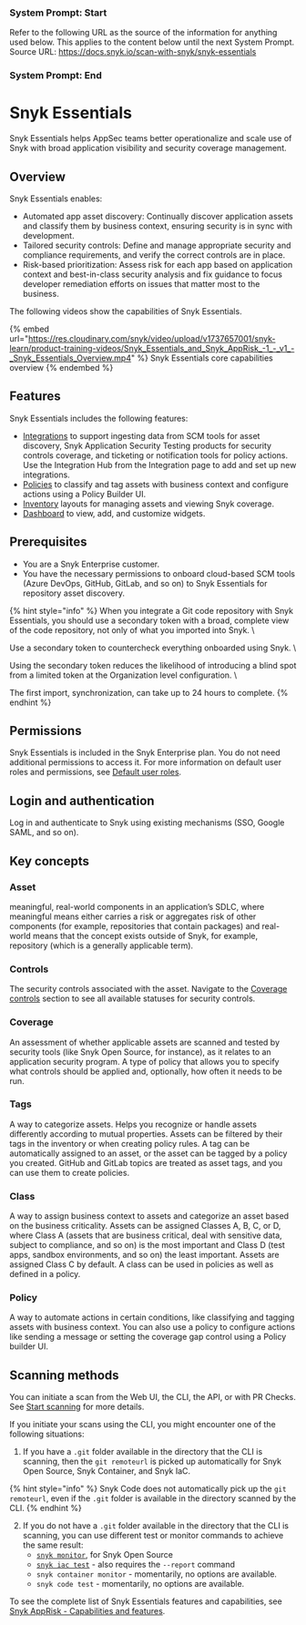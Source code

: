 ### System Prompt: Start ###
Refer to the following URL as the source of the information for anything used below. This applies to the content below until the next System Prompt.
Source URL: https://docs.snyk.io/scan-with-snyk/snyk-essentials
### System Prompt: End ###

# Snyk Essentials

Snyk Essentials helps AppSec teams better operationalize and scale use of Snyk with broad application visibility and security coverage management.&#x20;

## Overview

Snyk Essentials enables:&#x20;

* Automated app asset discovery: Continually discover application assets and classify them by business context, ensuring security is in sync with development.
* Tailored security controls: Define and manage appropriate security and compliance requirements, and verify the correct controls are in place.
* Risk-based prioritization: Assess risk for each app based on application context and best-in-class security analysis and fix guidance to focus developer remediation efforts on issues that matter most to the business.

The following videos show the capabilities of Snyk Essentials.

{% embed url="https://res.cloudinary.com/snyk/video/upload/v1737657001/snyk-learn/product-training-videos/Snyk_Essentials_and_Snyk_AppRisk_-1_-_v1_-_Snyk_Essentials_Overview.mp4" %}
Snyk Essentials core capabilities overview
{% endembed %}

## Features

Snyk Essentials includes the following features:&#x20;

* [Integrations](../scm-ide-and-ci-cd-integrations/snyk-scm-integrations/#group-level-snyk-essentials-scm-integrations) to support ingesting data from SCM tools for asset discovery, Snyk Application Security Testing products for security controls coverage, and ticketing or notification tools for policy actions. Use the Integration Hub from the Integration page to add and set up new integrations.
* [Policies](../manage-risk/policies/assets-policies/) to classify and tag assets with business context and configure actions using a Policy Builder UI.
* [Inventory](../manage-assets/) layouts for managing assets and viewing Snyk coverage.
* [Dashboard](../getting-started/snyk-web-ui.md#view-the-assets-dashboard) to view, add, and customize widgets.

## Prerequisites

* You are a Snyk Enterprise customer.
* You have the necessary permissions to onboard cloud-based SCM tools (Azure DevOps, GitHub, GitLab, and so on) to Snyk Essentials for repository asset discovery.

{% hint style="info" %}
When you integrate a Git code repository with Snyk Essentials, you should use a secondary token with a broad, complete view of the code repository, not only of what you imported into Snyk. \


Use a secondary token to countercheck everything onboarded using Snyk. \


Using the secondary token reduces the likelihood of introducing a blind spot from a limited token at the Organization level configuration. \


The first import, synchronization, can take up to 24 hours to complete.
{% endhint %}

## Permissions

Snyk Essentials is included in the Snyk Enterprise plan. You do not need additional permissions to access it. For more information on default user roles and permissions, see [Default user roles](../snyk-admin/user-roles/pre-defined-roles.md).

## Login and authentication

Log in and authenticate to Snyk using existing mechanisms (SSO, Google SAML, and so on).

## Key concepts

### Asset

meaningful, real-world components in an application’s SDLC, where meaningful means either carries a risk or aggregates risk of other components (for example, repositories that contain packages) and real-world means that the concept exists outside of Snyk, for example, repository (which is a generally applicable term).

### **Controls**

The security controls associated with the asset. Navigate to the [Coverage controls](../manage-risk/policies/assets-policies/use-cases-for-policies/coverage-control-policy-use-case.md) section to see all available statuses for security controls.

### **Coverage**

An assessment of whether applicable assets are scanned and tested by security tools (like Snyk Open Source, for instance), as it relates to an application security program.  A type of policy that allows you to specify what controls should be applied and, optionally, how often it needs to be run.

### **Tags**

A way to categorize assets. Helps you recognize or handle assets differently according to mutual properties. Assets can be filtered by their tags in the inventory or when creating policy rules. A tag can be automatically assigned to an asset, or the asset can be tagged by a policy you created. GitHub and GitLab topics are treated as asset tags, and you can use them to create policies.&#x20;

### **Class**

A way to assign business context to assets and categorize an asset based on the business criticality. Assets can be assigned Classes A, B, C, or D, where Class A (assets that are business critical, deal with sensitive data, subject to compliance, and so on) is the most important and Class D (test apps, sandbox environments, and so on) the least important. Assets are assigned Class C by default. A class can be used in policies as well as defined in a policy.

### **Policy**

A way to automate actions in certain conditions, like classifying and tagging assets with business context. You can also use a policy to configure actions like sending a message or setting the coverage gap control using a Policy builder UI.

## Scanning methods

You can initiate a scan from the Web UI, the CLI, the API, or with PR Checks. See [Start scanning](start-scanning.md) for more details.

If you initiate your scans using the CLI, you might encounter one of the following situations:

1. If you have a `.git` folder available in the directory that the CLI is scanning, then the `git remoteurl` is picked up automatically for Snyk Open Source, Snyk Container, and Snyk IaC.&#x20;

{% hint style="info" %}
Snyk Code does not automatically pick up the `git remoteurl`, even if the `.git` folder is available in the directory scanned by the CLI.
{% endhint %}

2. If you do not have a `.git` folder available in the directory that the CLI is scanning, you can use different test or monitor commands to achieve the same result:
   * [`snyk monitor`](../snyk-cli/commands/monitor.md#remote-repo-url-less-than-url-greater-than), for Snyk Open Source
   * [`snyk iac test`](../snyk-cli/commands/iac-test.md#remote-repo-url-less-than-url-greater-than) - also requires the `--report` command
   * `snyk container monitor` - momentarily, no options are available.
   * `snyk code test` - momentarily, no options are available.

To see the complete list of Snyk Essentials features and capabilities, see [Snyk AppRisk - Capabilities and features](snyk-apprisk.md#capabilities-and-features).
